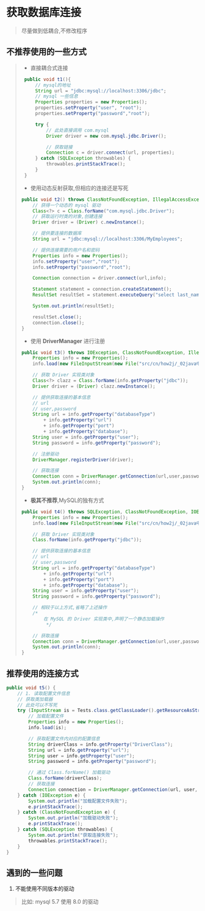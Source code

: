 # 获取数据库连接

>   尽量做到低耦合,不修改程序

## 不推荐使用的一些方式

>   *   直接耦合式连接
>
>   ```java
>    public void t1(){
>        // mysql的地址
>        String url = "jdbc:mysql://localhost:3306/jdbc";
>        // mysql 一些信息
>        Properties properties = new Properties();
>        properties.setProperty("user", "root");
>        properties.setProperty("password","root");
>   
>        try {
>            // 此处直接调用 com.mysql
>            Driver driver = new com.mysql.jdbc.Driver();
>   
>            // 获取链接
>            Connection c = driver.connect(url, properties);
>        } catch (SQLException throwables) {
>            throwables.printStackTrace();
>        }
>    }
>   ```
>
>   *   使用动态反射获取,但相应的连接还是写死
>
>   ```java
>   public void t2() throws ClassNotFoundException, IllegalAccessException, InstantiationException, SQLException {
>       // 获得一个动态的 mysql 驱动
>       Class<?> c = Class.forName("com.mysql.jdbc.Driver");
>       // 获取运行时类的对象,创建连接
>       Driver driver = (Driver) c.newInstance();
>   
>       // 提供要连接的数据库
>       String url = "jdbc:mysql://localhost:3306/MyEmployees";
>   
>       // 提供连接需要的用户名和密码
>       Properties info = new Properties();
>       info.setProperty("user","root");
>       info.setProperty("password","root");
>   
>       Connection connection = driver.connect(url,info);
>   
>       Statement statement = connection.createStatement();
>       ResultSet resultSet = statement.executeQuery("select last_name from  employees;");
>   
>       System.out.println(resultSet);
>   
>       resultSet.close();
>       connection.close();
>   }
>   ```
>
>   *   使用 **DriverManager** 进行注册
>
>   ```java
>   public void t3() throws IOException, ClassNotFoundException, IllegalAccessException, InstantiationException, SQLException {
>       Properties info = new Properties();
>       info.load(new FileInputStream(new File("src/cn/how2j/_02java中级/_07JDBC尝试_尚硅谷/_01连接数据库/sql.properties")));
>   
>       // 获取 Driver 实现类对象
>       Class<?> clazz = Class.forName(info.getProperty("jdbc"));
>       Driver driver = (Driver) clazz.newInstance();
>   
>       // 提供获取连接的基本信息
>       // url
>       // user,password
>       String url = info.getProperty("databaseType")
>           + info.getProperty("url")
>           + info.getProperty("port")
>           + info.getProperty("database");
>       String user = info.getProperty("user");
>       String password = info.getProperty("password");
>   
>       // 注册驱动
>       DriverManager.registerDriver(driver);
>   
>       // 获取连接
>       Connection conn = DriverManager.getConnection(url,user,password);
>       System.out.println(conn);
>   }
>   ```
>
>   *   **极其不推荐**,MySQL的独有方式
>
>   ```java
>   public void t4() throws SQLException, ClassNotFoundException, IOException {
>       Properties info = new Properties();
>       info.load(new FileInputStream(new File("src/cn/how2j/_02java中级/_07JDBC尝试_尚硅谷/_01连接数据库/sql.properties")));
>   
>       // 获取 Driver 实现类对象
>       Class.forName(info.getProperty("jdbc"));
>   
>       // 提供获取连接的基本信息
>       // url
>       // user,password
>       String url = info.getProperty("databaseType")
>           + info.getProperty("url")
>           + info.getProperty("port")
>           + info.getProperty("database");
>       String user = info.getProperty("user");
>       String password = info.getProperty("password");
>   
>       // 相较于以上方式,省略了上述操作
>       /*
>           在 MySQL 的 Driver 实现类中,声明了一个静态加载操作
>            */
>   
>       // 获取连接
>       Connection conn = DriverManager.getConnection(url,user,password);
>       System.out.println(conn);
>   }
>   ```

## 推荐使用的连接方式

```java
public void t5() {
    // 1. 读取配置文件信息
    // 获取类加载器
    // 此处可以不写死
    try (InputStream is = Tests.class.getClassLoader().getResourceAsStream("cn\\how2j\\_02java中级\\_07JDBC尝试_尚硅谷\\_01连接数据库\\sqlplus.properties")) {
        // 加载配置文件
        Properties info = new Properties();
        info.load(is);

        // 获取配置文件内对应的配置信息
        String driverClass = info.getProperty("DriverClass");
        String url = info.getProperty("url");
        String user = info.getProperty("user");
        String password = info.getProperty("password");

        // 通过 Class.forName() 加载驱动
        Class.forName(driverClass);
        // 获取连接
        Connection connection = DriverManager.getConnection(url, user, password);
    } catch (IOException e) {
        System.out.println("加载配置文件失败");
        e.printStackTrace();
    } catch (ClassNotFoundException e) {
        System.out.println("加载驱动失败");
        e.printStackTrace();
    } catch (SQLException throwables) {
        System.out.println("获取连接失败");
        throwables.printStackTrace();
    }
}
```

## 遇到的一些问题

1.  不能使用不同版本的驱动

>   比如: mysql 5.7 使用 8.0 的驱动